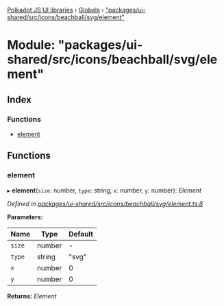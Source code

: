 [Polkadot JS UI libraries](../README.md) › [Globals](../globals.md) › ["packages/ui-shared/src/icons/beachball/svg/element"](_packages_ui_shared_src_icons_beachball_svg_element_.md)

# Module: "packages/ui-shared/src/icons/beachball/svg/element"

## Index

### Functions

* [element](_packages_ui_shared_src_icons_beachball_svg_element_.md#element)

## Functions

###  element

▸ **element**(`size`: number, `type`: string, `x`: number, `y`: number): *Element*

*Defined in [packages/ui-shared/src/icons/beachball/svg/element.ts:8](https://github.com/polkadot-js/ui/blob/0b63b9ea/packages/ui-shared/src/icons/beachball/svg/element.ts#L8)*

**Parameters:**

Name | Type | Default |
------ | ------ | ------ |
`size` | number | - |
`type` | string | "svg" |
`x` | number | 0 |
`y` | number | 0 |

**Returns:** *Element*
